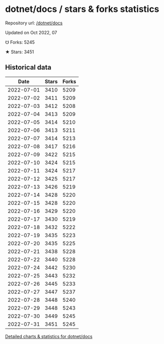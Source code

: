 # dotnet/docs / stars & forks statistics

Repository url: [/dotnet/docs](https://github.com/dotnet/docs)

Updated on Oct 2022, 07

☋ Forks: 5245

★ Stars: 3451

## Historical data
| Date | Stars | Forks |
|------|-------|-------|
| 2022-07-01 | 3410 | 5209 | 
| 2022-07-02 | 3411 | 5209 | 
| 2022-07-03 | 3412 | 5208 | 
| 2022-07-04 | 3413 | 5209 | 
| 2022-07-05 | 3414 | 5210 | 
| 2022-07-06 | 3413 | 5211 | 
| 2022-07-07 | 3414 | 5213 | 
| 2022-07-08 | 3417 | 5216 | 
| 2022-07-09 | 3422 | 5215 | 
| 2022-07-10 | 3424 | 5215 | 
| 2022-07-11 | 3424 | 5217 | 
| 2022-07-12 | 3425 | 5217 | 
| 2022-07-13 | 3426 | 5219 | 
| 2022-07-14 | 3428 | 5220 | 
| 2022-07-15 | 3428 | 5220 | 
| 2022-07-16 | 3429 | 5220 | 
| 2022-07-17 | 3430 | 5219 | 
| 2022-07-18 | 3432 | 5222 | 
| 2022-07-19 | 3435 | 5223 | 
| 2022-07-20 | 3435 | 5225 | 
| 2022-07-21 | 3438 | 5228 | 
| 2022-07-22 | 3440 | 5228 | 
| 2022-07-24 | 3442 | 5230 | 
| 2022-07-25 | 3443 | 5232 | 
| 2022-07-26 | 3445 | 5233 | 
| 2022-07-27 | 3447 | 5237 | 
| 2022-07-28 | 3448 | 5240 | 
| 2022-07-29 | 3448 | 5243 | 
| 2022-07-30 | 3449 | 5245 | 
| 2022-07-31 | 3451 | 5245 | 


[Detailed charts & statistics for dotnet/docs](https://reviewgithub.com/rep/dotnet/docs)
